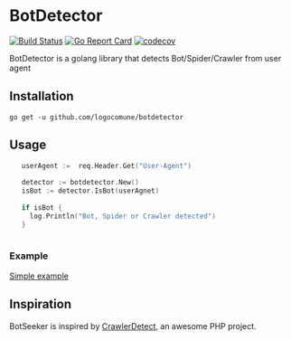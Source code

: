 # BotDetector
[![Build Status](https://app.travis-ci.com/logocomune/botdetector.svg?branch=master)](https://app.travis-ci.com/logocomune/botdetector)
[![Go Report Card](https://goreportcard.com/badge/github.com/logocomune/botdetector)](https://goreportcard.com/report/github.com/logocomune/botdetector)
[![codecov](https://codecov.io/gh/logocomune/botdetector/branch/master/graph/badge.svg)](https://codecov.io/gh/logocomune/botdetector)

BotDetector is a golang library that detects Bot/Spider/Crawler from user agent

## Installation

`go get -u github.com/logocomune/botdetector`

## Usage

```go
   userAgent :=  req.Header.Get("User-Agent")
   
   detector := botdetector.New()
   isBot := detector.IsBot(userAgnet)
   
   if isBot {
   	 log.Println("Bot, Spider or Crawler detected")
   }
    
```
 
### Example

[Simple example](_example/main.go)

## Inspiration

BotSeeker is inspired by [CrawlerDetect](https://github.com/JayBizzle/Crawler-Detect), an awesome PHP project.
 
